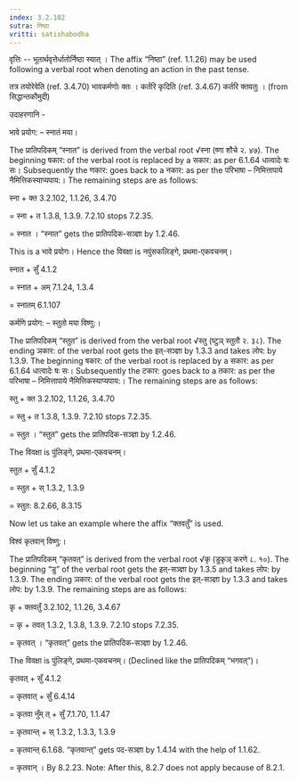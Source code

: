 ```yaml
---
index: 3.2.102
sutra: निष्ठा
vritti: satishabodha
---
```






वृत्तिः -- भूतार्थवृत्तेर्धातोर्निष्‍ठा स्‍यात् । The affix “निष्ठा” (ref. 1.1.26) may be used following a verbal root when denoting an action in the past tense.


तत्र तयोरेवेति (ref. 3.4.70) भावकर्मणोः क्तः । कर्तरि कृदिति (ref. 3.4.67) कर्तरि क्तवतुः । (from सिद्धान्तकौमुदी)


उदाहरणानि -


भावे प्रयोग: – स्नातं मया।

The प्रातिपदिकम् “स्नात” is derived from the verbal root √स्ना (ष्णा शौचे २. ४७). The beginning षकार: of the verbal root is replaced by a सकार: as per 6.1.64 धात्वादेः षः सः। Subsequently the णकार: goes back to a नकार: as per the परिभाषा – निमित्तापाये नैमित्तिकस्याप्यपाय:। The remaining steps are as follows:

स्ना + क्त 3.2.102, 1.1.26, 3.4.70

= स्ना + त 1.3.8, 1.3.9. 7.2.10 stops 7.2.35.

= स्नात । “स्नात” gets the प्रातिपदिक-सञ्ज्ञा by 1.2.46.

This is a भावे प्रयोगः। Hence the विवक्षा is नपुंसकलिङ्गे, प्रथमा-एकवचनम्।

स्नात + सुँ 4.1.2

= स्नात + अम् 7.1.24, 1.3.4

= स्नातम् 6.1.107


कर्मणि प्रयोग: – स्तुतो मया विष्णु:।


The प्रातिपदिकम् “स्तुत” is derived from the verbal root √स्तु (ष्टुञ् स्तुतौ २. ३८). The ending ञकार: of the verbal root gets the इत्-सञ्ज्ञा by 1.3.3 and takes लोप: by 1.3.9. The beginning षकार: of the verbal root is replaced by a सकार: as per 6.1.64 धात्वादेः षः सः। Subsequently the टकार: goes back to a तकार: as per the परिभाषा – निमित्तापाये नैमित्तिकस्याप्यपाय:। The remaining steps are as follows:

स्तु + क्त 3.2.102, 1.1.26, 3.4.70

= स्तु + त 1.3.8, 1.3.9. 7.2.10 stops 7.2.35.

= स्तुत । “स्तुत” gets the प्रातिपदिक-सञ्ज्ञा by 1.2.46.

The विवक्षा is पुंलिङ्गे, प्रथमा-एकवचनम्।

स्तुत + सुँ 4.1.2

= स्तुत + स् 1.3.2, 1.3.9

= स्तुत: 8.2.66, 8.3.15


Now let us take an example where the affix “क्तवतुँ” is used.


विश्वं कृतवान् विष्णु:।


The प्रातिपदिकम् “कृतवत्” is derived from the verbal root √कृ (डुकृञ् करणे ८. १०). The beginning “डु” of the verbal root gets the इत्-सञ्ज्ञा by 1.3.5 and takes लोप: by 1.3.9. The ending ञकार: of the verbal root gets the इत्-सञ्ज्ञा by 1.3.3 and takes लोप: by 1.3.9. The remaining steps are as follows:

कृ + क्तवतुँ 3.2.102, 1.1.26, 3.4.67

= कृ + तवत् 1.3.2, 1.3.8, 1.3.9. 7.2.10 stops 7.2.35.

= कृतवत् । “कृतवत्” gets the प्रातिपदिक-सञ्ज्ञा by 1.2.46.

The विवक्षा is पुंलिङ्गे, प्रथमा-एकवचनम्। (Declined like the प्रातिपदिकम् “भगवत्”)।

कृतवत् + सुँ 4.1.2

= कृतवात् + सुँ 6.4.14

= कृतवा नुँम् त् + सुँ 7.1.70, 1.1.47

= कृतवान्त् + स् 1.3.2, 1.3.3, 1.3.9

= कृतवान्त् 6.1.68. “कृतवान्त्” gets पद-सञ्ज्ञा by 1.4.14 with the help of 1.1.62.

= कृतवान् । By 8.2.23. Note: After this, 8.2.7 does not apply because of 8.2.1.

